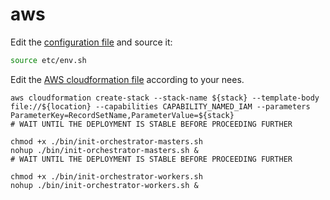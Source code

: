 # aws

Edit the [configuration file](etc/env.sh) and source it:
```bash
source etc/env.sh
```
Edit the [AWS cloudformation file](etc/aws/infra-3masters-3workers-https.yaml) according to your nees.

```
aws cloudformation create-stack --stack-name ${stack} --template-body file://${location} --capabilities CAPABILITY_NAMED_IAM --parameters ParameterKey=RecordSetName,ParameterValue=${stack}
# WAIT UNTIL THE DEPLOYMENT IS STABLE BEFORE PROCEEDING FURTHER

chmod +x ./bin/init-orchestrator-masters.sh
nohup ./bin/init-orchestrator-masters.sh &
# WAIT UNTIL THE DEPLOYMENT IS STABLE BEFORE PROCEEDING FURTHER

chmod +x ./bin/init-orchestrator-workers.sh
nohup ./bin/init-orchestrator-workers.sh &

```
